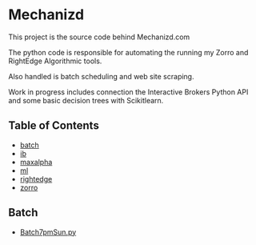 # Mechanizd

This project is the source code behind Mechanizd.com

The python code is responsible for automating the running my Zorro and RightEdge Algorithmic tools.

Also handled is batch scheduling and web site scraping.

Work in progress includes connection the Interactive Brokers Python API and some basic decision trees with Scikitlearn.

## Table of Contents
- [batch](#batch)
- [ib](#ib)
- [maxalpha](#maxalpha)
- [ml](#ml)
- [rightedge](#rightedge)
- [zorro](#zorro)

## Batch
* [Batch7pmSun.py]( Mechanizd/batch/Batch7pmSun.py)
